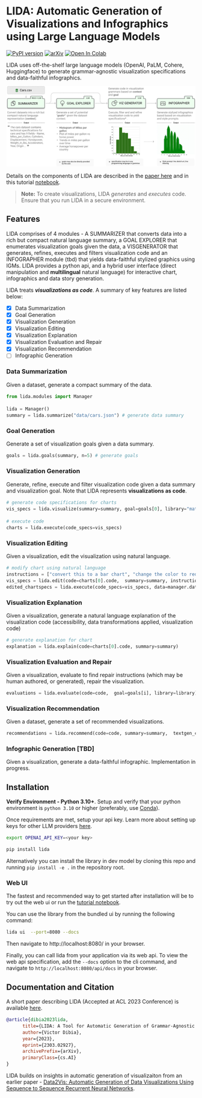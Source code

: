 # LIDA: Automatic Generation of Visualizations and Infographics using Large Language Models

[![PyPI version](https://badge.fury.io/py/lida.svg)](https://badge.fury.io/py/lida)
[![arXiv](https://img.shields.io/badge/arXiv-2303.02927-<COLOR>.svg)](https://arxiv.org/abs/2303.02927)
<a target="_blank" href="https://colab.research.google.com/github/microsoft/lida/blob/main/notebooks/tutorial.ipynb">
<img src="https://colab.research.google.com/assets/colab-badge.svg" alt="Open In Colab"/>
</a>

<!-- <img src="docs/images/lidascreen.png" width="100%" /> -->

LIDA uses off-the-shelf large language models (OpenAI, PaLM, Cohere, Huggingface) to generate grammar-agnostic visualization specifications and data-faithful infographics.

![lida components](docs/images/lidamodules.jpg)

Details on the components of LIDA are described in the [paper here](https://arxiv.org/abs/2303.02927) and in this tutorial [notebook](notebooks/tutorial.ipynb).

> **Note:**
> To create visualizations, LIDA _generates_ and _executes_ code.
> Ensure that you run LIDA in a secure environment.

## Features

LIDA comprises of 4 modules - A SUMMARIZER that converts data into a rich but compact natural language summary, a GOAL EXPLORER that enumerates visualization goals given the data, a VISGENERATOR that generates, refines, executes and filters visualization code and an INFOGRAPHER module (tbd) that yields data-faithful stylized graphics using IGMs. LIDA provides a python api, and a hybrid user interface (direct manipulation and **multilingual** natural language) for interactive chart, infographics and data story generation.

LIDA treats _**visualizations as code**_. A summary of key features are listed below:

- [x] Data Summarization
- [x] Goal Generation
- [x] Visualization Generation
- [x] Visualization Editing
- [x] Visualization Explanation
- [x] Visualization Evaluation and Repair
- [x] Visualization Recommendation
- [ ] Infographic Generation

### Data Summarization

Given a dataset, generate a compact summary of the data.

```python
from lida.modules import Manager

lida = Manager()
summary = lida.summarize("data/cars.json") # generate data summary
```

### Goal Generation

Generate a set of visualization goals given a data summary.

```python
goals = lida.goals(summary, n=5) # generate goals
```

### Visualization Generation

Generate, refine, execute and filter visualization code given a data summary and visualization goal. Note that LIDA represents **visualizations as code**.

```python
# generate code specifications for charts
vis_specs = lida.visualize(summary=summary, goal=goals[0], library="matplotlib") # seaborn, ggplot ..

# execute code
charts = lida.execute(code_specs=vis_specs)
```

### Visualization Editing

Given a visualization, edit the visualization using natural language.

```python
# modify chart using natural language
instructions = ["convert this to a bar chart", "change the color to red", "change y axes label to Fuel Efficiency"]
vis_specs = lida.edit(code=charts[0].code,  summary=summary, instructions=instructions)
edited_chartspecs = lida.execute(code_specs=vis_specs, data=manager.data)

```

### Visualization Explanation

Given a visualization, generate a natural language explanation of the visualization code (accessibility, data transformations applied, visualization code)

```python
# generate explanation for chart
explanation = lida.explain(code=charts[0].code, summary=summary)
```

### Visualization Evaluation and Repair

Given a visualization, evaluate to find repair instructions (which may be human authored, or generated), repair the visualization.

```python
evaluations = lida.evaluate(code=code,  goal=goals[i], library=library)
```

### Visualization Recommendation

Given a dataset, generate a set of recommended visualizations.

```python
recommendations = lida.recommend(code=code, summary=summary,  textgen_config=textgen_config)
```

### Infographic Generation [TBD]

Given a visualization, generate a data-faithful infographic. Implementation in progress.

## Installation

**Verify Environment - Python 3.10+**.
Setup and verify that your python environment is `python 3.10` or higher (preferably, use [Conda](https://docs.conda.io/en/main/miniconda.html#installing)).

Once requirements are met, setup your api key. Learn more about setting up keys for other LLM providers [here](https://github.com/victordibia/llmx).

```bash
export OPENAI_API_KEY=<your key>
```

```bash
pip install lida
```

Alternatively you can install the library in dev model by cloning this repo and running `pip install -e .` in the repository root.

### Web UI

The fastest and recommended way to get started after installation will be to try out the web ui or run the [tutorial notebook](notebooks/tutorial.ipynb).

You can use the library from the bundled ui by running the following command:

```bash
lida ui  --port=8080 --docs
```

Then navigate to http://localhost:8080/ in your browser.

Finally, you can call lida from your application via its web api. To view the web api specification, add the `--docs` option to the cli command, and navigate to `http://localhost:8080/api/docs` in your browser.

## Documentation and Citation

A short paper describing LIDA (Accepted at ACL 2023 Conference) is available [here](https://arxiv.org/abs/2303.02927).

```bibtex
@article{dibia2023lida,
      title={LIDA: A Tool for Automatic Generation of Grammar-Agnostic Visualizations and Infographics using Large Language Models},
      author={Victor Dibia},
      year={2023},
      eprint={2303.02927},
      archivePrefix={arXiv},
      primaryClass={cs.AI}
}
```

LIDA builds on insights in automatic generation of visualizaiton from an earlier paper - [Data2Vis: Automatic Generation of Data Visualizations Using Sequence to Sequence Recurrent Neural Networks](https://arxiv.org/abs/1804.03126).
